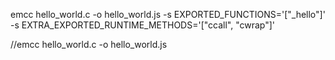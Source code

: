 emcc hello_world.c -o hello_world.js -s EXPORTED_FUNCTIONS='["_hello"]' -s EXTRA_EXPORTED_RUNTIME_METHODS='["ccall", "cwrap"]'




//emcc hello_world.c -o hello_world.js
